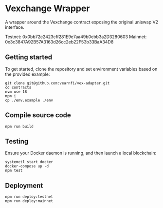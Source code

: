 # Vexchange Wrapper

A wrapper around the Vexchange contract exposing the original uniswap V2 interface.

Testnet: 0x0bb72c2423cff281E9e7aa49b0ebb3a2D3280603
Mainnet: 0x3c3847A92B57A3163d26cc2eb22F53b33BaA34D8

## Getting started

To get started, clone the repository and set environment variables based on the provided example:

```
git clone git@github.com:vearnfi/vex-adapter.git
cd contracts
nvm use 18
npm i
cp ./env.example ./env
```

## Compile source code

```
npm run build
```

## Testing

Ensure your Docker daemon is running, and then launch a local blockchain:

```
systemctl start docker
docker-compose up -d
npm test
```

## Deployment

```
npm run deploy:testnet
npm run deploy:mainnet
```
